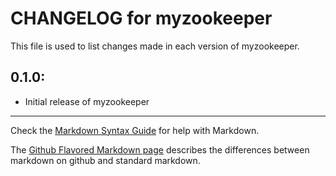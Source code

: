# CHANGELOG for myzookeeper

This file is used to list changes made in each version of myzookeeper.

## 0.1.0:

* Initial release of myzookeeper

- - -
Check the [Markdown Syntax Guide](http://daringfireball.net/projects/markdown/syntax) for help with Markdown.

The [Github Flavored Markdown page](http://github.github.com/github-flavored-markdown/) describes the differences between markdown on github and standard markdown.
